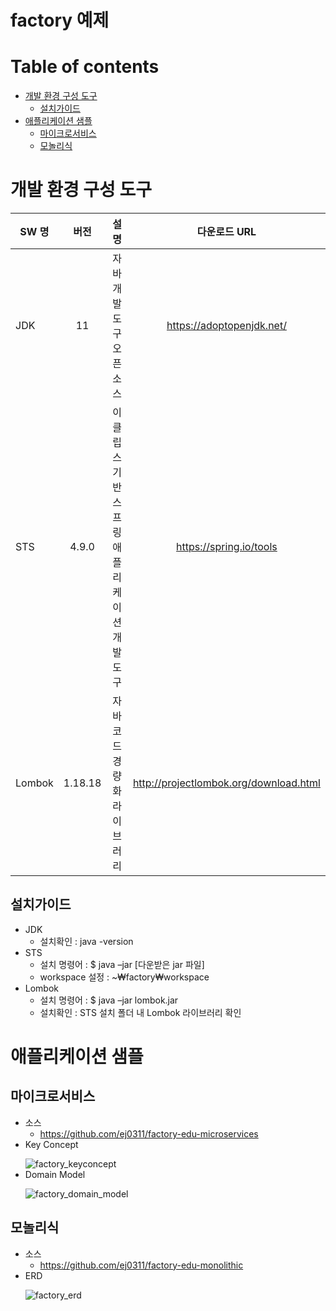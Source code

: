 # factory 예제


# Table of contents

- [개발 환경 구성 도구](#개발-환경-구성-도구)
  - [설치가이드](#설치가이드)
- [애플리케이션 샘플](#애플리케이션-샘플)
  - [마이크로서비스](#마이크로서비스)
  - [모놀리식](#모놀리식)


# 개발 환경 구성 도구
| SW 명 | 버전 | 설명 | 다운로드 URL |
|---|:---:|:---:|:---:|
|JDK|11|자바 개발 도구 오픈소스|https://adoptopenjdk.net/|
| STS | 4.9.0 | 이클립스 기반 스프링 애플리케이션 개발 도구 | https://spring.io/tools |
| Lombok | 1.18.18 | 자바 코드 경량화 라이브러리 | http://projectlombok.org/download.html |

## 설치가이드
- JDK
  - 설치확인 : java -version
- STS
  - 설치 명령어 : $ java –jar [다운받은 jar 파일]
  - workspace 설정 : ~₩factory₩workspace
- Lombok
  - 설치 명령어 : $ java –jar lombok.jar
  - 설치확인 : STS 설치 폴더 내 Lombok 라이브러리 확인

# 애플리케이션 샘플
## 마이크로서비스
- 소스
  - https://github.com/ej0311/factory-edu-microservices
- Key Concept</p>
  ![factory_keyconcept](https://user-images.githubusercontent.com/62231786/113655776-687aa280-96d5-11eb-9847-e72e21c0ee8a.png)
- Domain Model</p>
  ![factory_domain_model](https://user-images.githubusercontent.com/62231786/113655774-67497580-96d5-11eb-81b5-593f7a23d18e.png)

## 모놀리식
- 소스
  - https://github.com/ej0311/factory-edu-monolithic
- ERD</p>
  ![factory_erd](https://user-images.githubusercontent.com/62231786/113655775-687aa280-96d5-11eb-9439-293685fbc2a6.png)

